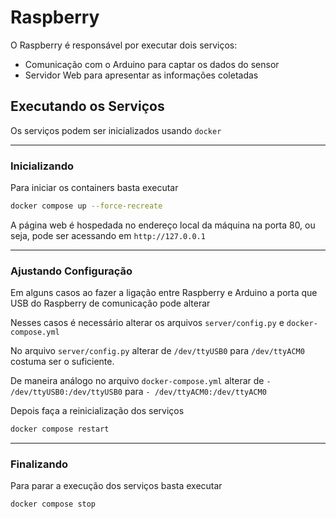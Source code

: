 # Raspberry 

O Raspberry é responsável por executar dois serviços:

- Comunicação com o Arduino para captar os dados do sensor
- Servidor Web para apresentar as informações coletadas

## Executando os Serviços

Os serviços podem ser inicializados usando `docker`

---

### Inicializando

Para iniciar os containers basta executar

```sh
docker compose up --force-recreate
```

A página web é hospedada no endereço local da máquina na porta 80, ou seja, pode ser acessando em `http://127.0.0.1`

---

### Ajustando Configuração

Em alguns casos ao fazer a ligação entre Raspberry e Arduino a porta que USB do Raspberry de comunicação pode alterar

Nesses casos é necessário alterar os arquivos `server/config.py` e `docker-compose.yml`

No arquivo `server/config.py` alterar de `/dev/ttyUSB0` para `/dev/ttyACM0` costuma ser o suficiente.

De maneira análogo no arquivo `docker-compose.yml` alterar de `- /dev/ttyUSB0:/dev/ttyUSB0` para `- /dev/ttyACM0:/dev/ttyACM0`

Depois faça a reinicialização dos serviços

```sh
docker compose restart
```
---

### Finalizando

Para parar a execução dos serviços basta executar

```sh
docker compose stop
```
